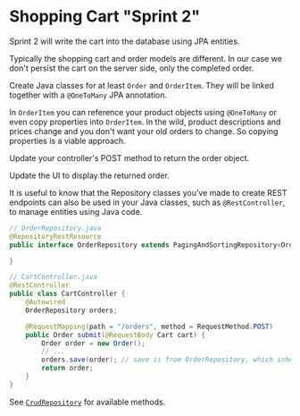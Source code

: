 # Shopping Cart "Sprint 2"

Sprint 2 will write the cart into the database using JPA entities.

Typically the shopping cart and order models are different. In our case we don't persist the cart on the server side, only the completed order.

Create Java classes for at least `Order` and `OrderItem`. They will be linked together with a `@OneToMany` JPA annotation.

In `OrderItem` you can reference your product objects using `@OneToMany` or even copy properties into `OrderItem`. In the wild, product descriptions and prices change and you don't want your old orders to change. So copying properties is a viable approach.

Update your controller's POST method to return the order object.

Update the UI to display the returned order.

It is useful to know that the Repository classes you've made to create REST endpoints can also be used in your Java classes, such as `@RestController`, to manage entities using Java code.

```java
// OrderRepository.java
@RepositoryRestResource
public interface OrderRepository extends PagingAndSortingRepository<Order, Long> {

}
```

```java
// CartController.java
@RestController
public class CartController {
    @Autowired
    OrderRepository orders;

    @RequestMapping(path = "/orders", method = RequestMethod.POST)
    public Order submit(@RequestBody Cart cart) {
        Order order = new Order();
        // ...
        orders.save(order); // save is from OrderRepository, which inherits it from CrudRepository
        return order;
    }
}
```

See [`CrudRepository`](https://docs.spring.io/spring-data/commons/docs/current/api/org/springframework/data/repository/CrudRepository.html) for available methods.
